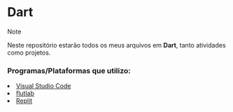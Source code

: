  <h1>Dart</h1>

> [!NOTE]
> Neste repositório estarão todos os meus arquivos em <b>Dart</b>, tanto atividades como projetos.

<div>
<h3>Programas/Plataformas que utilizo:</h3>
<li><a href="https://code.visualstudio.com/">Visual Studio Code</a></li>
<li><a href="https://flutlab.io/">flutlab</a></li>
<li><a href="https://replit.com/">Replit</a></li>
</div>




